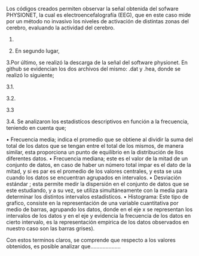Los códigos creados permiten observar la señal obtenida del sofware PHYSIONET, la cual es electroencefalografía (EEG), que en este caso mide por un método no invasivo los niveles de activación de distintas zonas del cerebro, evaluando  la actividad del cerebro. 




1. 
   
2. ⁠En segundo lugar,

   
3.Por último, se realizó la descarga de la señal del software physionet. En github se evidencian los dos archivos del mismo: .dat y .hea, donde se realizó lo siguiente;

3.1. 

3.2.

3.3

3.4. Se analizaron los estadistícos descriptivos en función a la frecuencia, teniendo en cuenta que;

• Frecuencia media; indica el promedio que se obtiene al dividir la suma del total de los datos que se tengan entre el total de los mismos, de manera similar, esta proporciona un punto de equilibrio en la distribución de llos diferentes datos.
• Frecuencia mediana; este es el valor de la mitad de un conjunto de datos, en caso de haber un número total impar es el dato de la mitad, y si es par es el promedio de los valores centrales, y esta se usa cuando los datos se encuentran agrupados en intervalos.
• Desviación estándar ; esta permite medir la dispersión en el conjunto de datos que se este estudiando, y a su vez, se utiliza simultáneamente con la media para determinar los distintos intervalos estadísticos.
• Histograma: Este tipo de grafico, consiste en la representación de una variable cuantitativa por medio de barras, agrupando los datos, donde en el eje x se representan los intervalos de los datos y en el eje y evidencia la frecuencia de los datos en cierto intervalo, es la representación empirica de los datos observados en nuestro caso son las barras grises).


Con estos terminos claros, se comprende que respecto a los valores obtenidos, es posible analizar que....................
